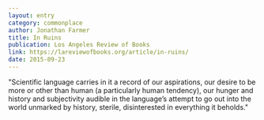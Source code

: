 ```yaml
---
layout: entry
category: commonplace
author: Jonathan Farmer
title: In Ruins
publication: Los Angeles Review of Books
link: https://lareviewofbooks.org/article/in-ruins/
date: 2015-09-23
---
```


"Scientific language carries in it a record of our aspirations, our desire to be more or other than human (a particularly human tendency), our hunger and history and subjectivity audible in the language’s attempt to go out into the world unmarked by history, sterile, disinterested in everything it beholds."
